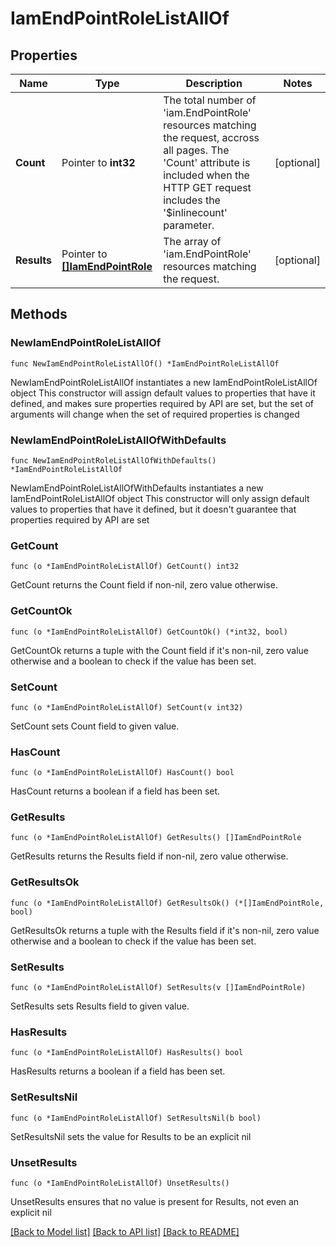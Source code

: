 # IamEndPointRoleListAllOf

## Properties

Name | Type | Description | Notes
------------ | ------------- | ------------- | -------------
**Count** | Pointer to **int32** | The total number of &#39;iam.EndPointRole&#39; resources matching the request, accross all pages. The &#39;Count&#39; attribute is included when the HTTP GET request includes the &#39;$inlinecount&#39; parameter. | [optional] 
**Results** | Pointer to [**[]IamEndPointRole**](IamEndPointRole.md) | The array of &#39;iam.EndPointRole&#39; resources matching the request. | [optional] 

## Methods

### NewIamEndPointRoleListAllOf

`func NewIamEndPointRoleListAllOf() *IamEndPointRoleListAllOf`

NewIamEndPointRoleListAllOf instantiates a new IamEndPointRoleListAllOf object
This constructor will assign default values to properties that have it defined,
and makes sure properties required by API are set, but the set of arguments
will change when the set of required properties is changed

### NewIamEndPointRoleListAllOfWithDefaults

`func NewIamEndPointRoleListAllOfWithDefaults() *IamEndPointRoleListAllOf`

NewIamEndPointRoleListAllOfWithDefaults instantiates a new IamEndPointRoleListAllOf object
This constructor will only assign default values to properties that have it defined,
but it doesn't guarantee that properties required by API are set

### GetCount

`func (o *IamEndPointRoleListAllOf) GetCount() int32`

GetCount returns the Count field if non-nil, zero value otherwise.

### GetCountOk

`func (o *IamEndPointRoleListAllOf) GetCountOk() (*int32, bool)`

GetCountOk returns a tuple with the Count field if it's non-nil, zero value otherwise
and a boolean to check if the value has been set.

### SetCount

`func (o *IamEndPointRoleListAllOf) SetCount(v int32)`

SetCount sets Count field to given value.

### HasCount

`func (o *IamEndPointRoleListAllOf) HasCount() bool`

HasCount returns a boolean if a field has been set.

### GetResults

`func (o *IamEndPointRoleListAllOf) GetResults() []IamEndPointRole`

GetResults returns the Results field if non-nil, zero value otherwise.

### GetResultsOk

`func (o *IamEndPointRoleListAllOf) GetResultsOk() (*[]IamEndPointRole, bool)`

GetResultsOk returns a tuple with the Results field if it's non-nil, zero value otherwise
and a boolean to check if the value has been set.

### SetResults

`func (o *IamEndPointRoleListAllOf) SetResults(v []IamEndPointRole)`

SetResults sets Results field to given value.

### HasResults

`func (o *IamEndPointRoleListAllOf) HasResults() bool`

HasResults returns a boolean if a field has been set.

### SetResultsNil

`func (o *IamEndPointRoleListAllOf) SetResultsNil(b bool)`

 SetResultsNil sets the value for Results to be an explicit nil

### UnsetResults
`func (o *IamEndPointRoleListAllOf) UnsetResults()`

UnsetResults ensures that no value is present for Results, not even an explicit nil

[[Back to Model list]](../README.md#documentation-for-models) [[Back to API list]](../README.md#documentation-for-api-endpoints) [[Back to README]](../README.md)



